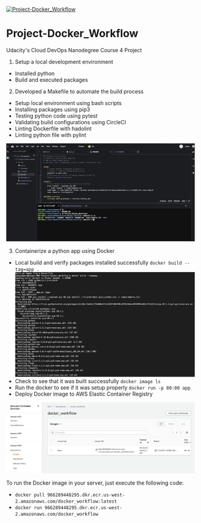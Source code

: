 [![Project-Docker_Workflow](https://circleci.com/gh/dSalazar10/Project-Docker_Workflow.svg?style=shield)](https://app.circleci.com/pipelines/github/dSalazar10/Project-Docker_Workflow)

# Project-Docker_Workflow
Udacity's Cloud DevOps Nanodegree Course 4 Project

1) Setup a local development environment
- Installed python
- Build and executed packages

2) Developed a Makefile to automate the build process
- Setup local environment using bash scripts
- Installing packages using pip3
- Testing python code using pytest
- Validating build configurations using CircleCI
- Linting Dockerfile with hadolint
- Linting python file with pylint

![](screenshot-01.png)

3) Containerize a python app using Docker
- Local build and verify packages installed successfully
`docker build --tag=app .`
![](screenshot-02.png)
- Check to see that it was built successfully
`docker image ls`
- Run the docker to see if it was setup properly
`docker run -p 80:80 app`
- Deploy Docker image to AWS Elastic Container Registry

![](screenshot-03.png)

To run the Docker image in your server, just execute the following code:
- `docker pull 966289448295.dkr.ecr.us-west-2.amazonaws.com/docker_workflow:latest`
- `docker run 966289448295.dkr.ecr.us-west-2.amazonaws.com/docker_workflow`
